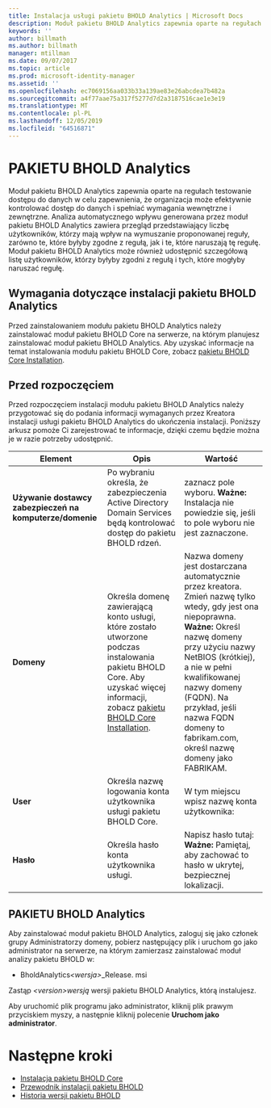 ```yaml
---
title: Instalacja usługi pakietu BHOLD Analytics | Microsoft Docs
description: Moduł pakietu BHOLD Analytics zapewnia oparte na regułach testowanie dostępu do danych
keywords: ''
author: billmath
ms.author: billmath
manager: mtillman
ms.date: 09/07/2017
ms.topic: article
ms.prod: microsoft-identity-manager
ms.assetid: ''
ms.openlocfilehash: ec7069156aa033b33a139ae83e26abcdea7b482a
ms.sourcegitcommit: a4f77aae75a317f5277d7d2a3187516cae1e3e19
ms.translationtype: MT
ms.contentlocale: pl-PL
ms.lasthandoff: 12/05/2019
ms.locfileid: "64516871"
---
```

# <a name="bhold-analytics-installation"></a>PAKIETU BHOLD Analytics

Moduł pakietu BHOLD Analytics zapewnia oparte na regułach testowanie dostępu do danych w celu zapewnienia, że organizacja może efektywnie kontrolować dostęp do danych i spełniać wymagania wewnętrzne i zewnętrzne. Analiza automatycznego wpływu generowana przez moduł pakietu BHOLD Analytics zawiera przegląd przedstawiający liczbę użytkowników, którzy mają wpływ na wymuszanie proponowanej reguły, zarówno te, które byłyby zgodne z regułą, jak i te, które naruszają tę regułę. Moduł pakietu BHOLD Analytics może również udostępnić szczegółową listę użytkowników, którzy byłyby zgodni z regułą i tych, które mogłyby naruszać regułę.

## <a name="bhold-analytics-installation-requirements"></a>Wymagania dotyczące instalacji pakietu BHOLD Analytics

Przed zainstalowaniem modułu pakietu BHOLD Analytics należy zainstalować moduł pakietu BHOLD Core na serwerze, na którym planujesz zainstalować moduł pakietu BHOLD Analytics. Aby uzyskać informacje na temat instalowania modułu pakietu BHOLD Core, zobacz [pakietu BHOLD Core Installation](https://technet.microsoft.com/library/jj134095(v=ws.10).aspx).

## <a name="before-you-begin"></a>Przed rozpoczęciem

Przed rozpoczęciem instalacji modułu pakietu BHOLD Analytics należy przygotować się do podania informacji wymaganych przez Kreatora instalacji usługi pakietu BHOLD Analytics do ukończenia instalacji. Poniższy arkusz pomoże Ci zarejestrować te informacje, dzięki czemu będzie można je w razie potrzeby udostępnić.

| **Element**                                    | **Opis**                                                                                                                                                                                                           | **Wartość**                                                                                                                                                                                                                                                                                                            |
|---------------------------------------------|---------------------------------------------------------------------------------------------------------------------------------------------------------------------------------------------------------------------------|----------------------------------------------------------------------------------------------------------------------------------------------------------------------------------------------------------------------------------------------------------------------------------------------------------------------|
| **Używanie dostawcy zabezpieczeń na komputerze/domenie** | Po wybraniu określa, że zabezpieczenia Active Directory Domain Services będą kontrolować dostęp do pakietu BHOLD rdzeń.                                                                                                                | zaznacz pole wyboru. **Ważne:** Instalacja nie powiedzie się, jeśli to pole wyboru nie jest zaznaczone.                                                                                                                                                                                                                   |
| **Domeny**                                  | Określa domenę zawierającą konto usługi, które zostało utworzone podczas instalowania pakietu BHOLD Core. Aby uzyskać więcej informacji, zobacz [pakietu BHOLD Core Installation](https://technet.microsoft.com/library/jj134095(v=ws.10).aspx). | Nazwa domeny jest dostarczana automatycznie przez kreatora. Zmień nazwę tylko wtedy, gdy jest ona niepoprawna. **Ważne:** Określ nazwę domeny przy użyciu nazwy NetBIOS (krótkiej), a nie w pełni kwalifikowanej nazwy domeny (FQDN). Na przykład, jeśli nazwa FQDN domeny to fabrikam.com, określ nazwę domeny jako FABRIKAM. |
| **User**                                    | Określa nazwę logowania konta użytkownika usługi pakietu BHOLD Core.                                                                                                                                                          | W tym miejscu wpisz nazwę konta użytkownika:                                                                                                                                                                                                                                                                                    |
| **Hasło**                                | Określa hasło konta użytkownika usługi.                                                                                                                                                                       | Napisz hasło tutaj: **Ważne:** Pamiętaj, aby zachować to hasło w ukrytej, bezpiecznej lokalizacji.                                                                                                                                                                                                                  |

## <a name="bhold-analytics-installation"></a>PAKIETU BHOLD Analytics

Aby zainstalować moduł pakietu BHOLD Analytics, zaloguj się jako członek grupy Administratorzy domeny, pobierz następujący plik i uruchom go jako administrator na serwerze, na którym zamierzasz zainstalować moduł analizy pakietu BHOLD w:

- BholdAnalytics<em>\<wersja\></em>\_Release. msi

Zastąp *\<version\>wersją* wersji pakietu BHOLD Analytics, którą instalujesz.

Aby uruchomić plik programu jako administrator, kliknij plik prawym przyciskiem myszy, a następnie kliknij polecenie **Uruchom jako administrator**.

# <a name="next-steps"></a>Następne kroki

- [Instalacja pakietu BHOLD Core](https://technet.microsoft.com/library/jj134095(v=ws.10).aspx)
- [Przewodnik instalacji pakietu BHOLD](bhold-installation-guide.md)
- [Historia wersji pakietu BHOLD](../reference/version-bhold-history.md)
